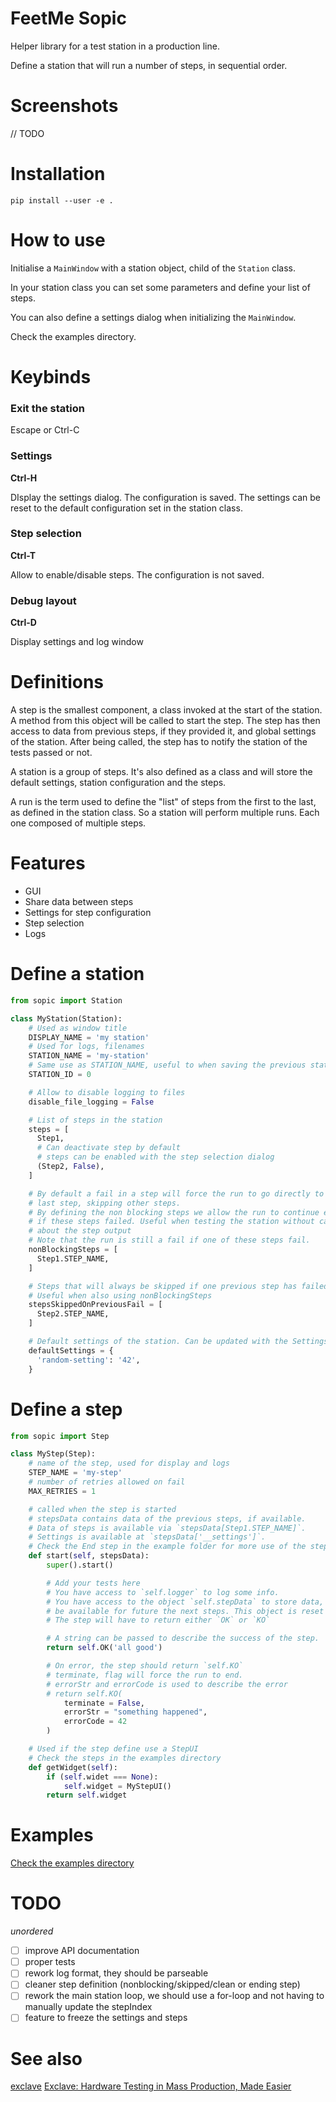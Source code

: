FeetMe Sopic
============

Helper library for a test station in a production line.

Define a station that will run a number of steps, in sequential order.


# Screenshots

// TODO


# Installation

`pip install --user -e .`


# How to use

Initialise a `MainWindow` with a station object, child of the `Station` class.

In your station class you can set some parameters and define your list of steps.

You can also define a settings dialog when initializing the `MainWindow`.

Check the examples directory.

# Keybinds

### Exit the station
Escape or Ctrl-C

### Settings
**Ctrl-H**

DIsplay the settings dialog. The configuration is saved. The settings can be
reset to the default configuration set in the station class.

### Step selection
**Ctrl-T**

Allow to enable/disable steps. The configuration is not saved.

### Debug layout
**Ctrl-D**

Display settings and log window


# Definitions

A step is the smallest component, a class invoked at the start of the station.
A method from this object will be called to start the step. The step has then
access to data from previous steps, if they provided it, and global settings of
the station.
After being called, the step has to notify the station of the tests passed or
not.

A station is a group of steps. It's also defined as a class and will store the
default settings, station configuration and the steps.

A run is the term used to define the "list" of steps from the first to the last,
as defined in the station class.
So a station will perform multiple runs. Each one composed of multiple steps.


# Features

- GUI
- Share data between steps
- Settings for step configuration
- Step selection
- Logs

# Define a station

```python
from sopic import Station

class MyStation(Station):
    # Used as window title
    DISPLAY_NAME = 'my station'
    # Used for logs, filenames
    STATION_NAME = 'my-station'
    # Same use as STATION_NAME, useful to when saving the previous station
    STATION_ID = 0

    # Allow to disable logging to files
    disable_file_logging = False

    # List of steps in the station
    steps = [
      Step1,
      # Can deactivate step by default
      # steps can be enabled with the step selection dialog
      (Step2, False),
    ]

    # By default a fail in a step will force the run to go directly to the
    # last step, skipping other steps.
    # By defining the non blocking steps we allow the run to continue even
    # if these steps failed. Useful when testing the station without caring
    # about the step output
    # Note that the run is still a fail if one of these steps fail.
    nonBlockingSteps = [
      Step1.STEP_NAME,
    ]

    # Steps that will always be skipped if one previous step has failed.
    # Useful when also using nonBlockingSteps
    stepsSkippedOnPreviousFail = [
      Step2.STEP_NAME,
    ]

    # Default settings of the station. Can be updated with the SettingsDialog.
    defaultSettings = {
      'random-setting': '42',
    }
```

# Define a step

```python
from sopic import Step

class MyStep(Step):
    # name of the step, used for display and logs
    STEP_NAME = 'my-step'
    # number of retries allowed on fail
    MAX_RETRIES = 1

    # called when the step is started
    # stepsData contains data of the previous steps, if available.
    # Data of steps is available via `stepsData[Step1.STEP_NAME]`.
    # Settings is available at `stepsData['__settings']`.
    # Check the End step in the example folder for more use of the stepsData.
    def start(self, stepsData):
        super().start()

        # Add your tests here
        # You have access to `self.logger` to log some info.
        # You have access to the object `self.stepData` to store data, it will
        # be available for future the next steps. This object is reset on each run.
        # The step will have to return either `OK` or `KO`

        # A string can be passed to describe the success of the step.
        return self.OK('all good')

        # On error, the step should return `self.KO`
        # terminate, flag will force the run to end.
        # errorStr and errorCode is used to describe the error
        # return self.KO(
            terminate = False,
            errorStr = "something happened",
            errorCode = 42
        )

    # Used if the step define use a StepUI
    # Check the steps in the examples directory
    def getWidget(self):
        if (self.widet === None):
            self.widget = MyStepUI()
        return self.widget
```


# Examples

[Check the examples directory](./examples)


# TODO

_unordered_

- [ ] improve API documentation
- [ ] proper tests
- [ ] rework log format, they should be parseable
- [ ] cleaner step definition (nonblocking/skipped/clean or ending step)
- [ ] rework the main station loop, we should use a for-loop and not having to manually update the stepIndex
- [ ] feature to freeze the settings and steps

# See also

[exclave](https://github.com/exclave/exclave)
[Exclave: Hardware Testing in Mass Production, Made Easier](https://www.bunniestudios.com/blog/?p=5450)
